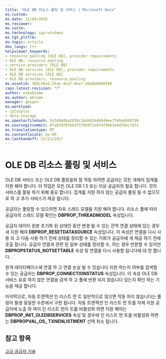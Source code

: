 ```yaml
---
title: "OLE DB 리소스 풀링 및 서비스 | Microsoft Docs"
ms.custom: 
ms.date: 11/04/2016
ms.reviewer: 
ms.suite: 
ms.technology: cpp-windows
ms.tgt_pltfrm: 
ms.topic: article
dev_langs: C++
helpviewer_keywords:
- resource pooling [OLE DB], provider requirements
- OLE DB, resource pooling
- service providers [OLE DB]
- OLE DB services [OLE DB], provider requirements
- OLE DB services [OLE DB]
- OLE DB providers, resource pooling
ms.assetid: 360c36e2-25ae-4caf-8ee7-d4a6b6898f68
caps.latest.revision: "7"
author: mikeblome
ms.author: mblome
manager: ghogen
ms.workload:
- cplusplus
- data-storage
ms.openlocfilehash: 5d3d9ddba2039c1b4445bdb8d4ee77e9a68d9796
ms.sourcegitcommit: 8fa8fdf0fbb4f57950f1e8f4f9b81b4d39ec7d7a
ms.translationtype: MT
ms.contentlocale: ko-KR
ms.lasthandoff: 12/21/2017
---
```

# <a name="ole-db-resource-pooling-and-services"></a>OLE DB 리소스 풀링 및 서비스
OLE DB 서비스 또는 OLE DB 풀링을와 잘 작동 하려면 공급자는 모든 개체의 집계를 지원 해야 합니다. 이 작업은 모든 OLE DB 1.5 또는 이상 공급자의 필요 합니다. 것이 서비스를 활용 하기 위해 중요 합니다. 집계를 지원 하지 않는 공급자 풀링 될 수 없으므로 하 고 추가 서비스가 제공 됩니다.  
  
 공급자는 풀링할 수 있으려면 자유 스레드 모델을 지원 해야 합니다. 리소스 풀에 따라 공급자의 스레드 모델 확인는 **DBPROP_THREADMODEL** 속성입니다.  
  
 공급자 데이터 원본 초기화 된 상태인 동안 변경 될 수 있는 전역 연결 상태에 있는 경우 새 지원 해야 **DBPROP_RESETDATASOURCE** 속성입니다. 이 속성은 연결을 다시 사용 되 고 다음 사용 하기 전에 상태를 정리할 수 있는 기회가 공급자에 게 제공 하기 전에 호출 됩니다. 공급자 연결과 관련 된 일부 상태를 정리할 수, 하는 경우 반환할 수 있지만 **DBPROPSTATUS_NOTSETTABLE** 속성 및 연결을 다시 사용할 됩니다에 대 한 합니다.  
  
 원격 데이터베이스에 연결 하 고 연결 손실 될 수 있습니다 지원 하는지 여부를 검색할 수 있는 공급자는 **DBPROP_CONNECTIONSTATUS** 속성입니다. 이 속성 OLE DB 서비스 유효 하지 않은 연결을 검색 하 고 풀에 반환 되지 않습니다 있는지 확인 하는 기능을 제공 합니다.  
  
 마지막으로, 자동 트랜잭션 인 리스트 먼 트 일반적으로 않으면 작동 하지 않습니다는 풀링이 발생 동일한 수준에서 구현 됩니다. 자동 트랜잭션 인 리스트 먼 트를 자체 지원 공급자에 노출 하 여이 인 리스트 먼이 트를 비활성화 하면 지원 해야는 **DBPROP_INIT_OLEDBSERVICES** 속성 및 경우에 인 리스트 먼 트를 비활성화 하면는 **DBPROPVAL_OS_ TXNENLISTMENT** 선택 취소 됩니다.  
  
## <a name="see-also"></a>참고 항목  
 [고급 공급자 기술](../../data/oledb/advanced-provider-techniques.md)